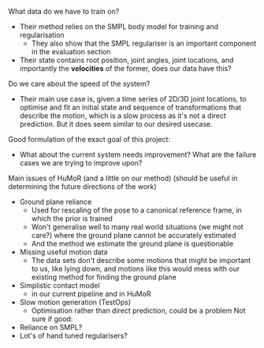 


What data do we have to train on?
- Their method relies on the SMPL body model for training and regularisation
    - They also show that the SMPL regulariser is an important component in the evaluation section
- Their state contains root position, joint angles, joint locations, and importantly the **velocities** of the former, does our data have this?

Do we care about the speed of the system?
- Their main use case is, given a time series of 2D/3D joint locations, to optimise and fit an initial state and sequence of transformations that describe the motion, which is a slow process as it's not a direct prediction. But it does seem similar to our desired usecase.

Good formulation of the exact goal of this project:
- What about the current system needs improvement? What are the failure cases we are trying to improve upon?


Main issues of HuMoR (and a little on our method) (should be useful in determining the future directions of the work)
- Ground plane reliance 
    - Used for rescaling of the pose to a canonical reference frame, in which the prior is trained
    - Won't generalise well to many real world situations (we might not care?) where the ground plane cannot be accurately estimated
    - And the method we estimate the ground plane is questionable
- Missing useful motion data
    - The data sets don't describe some motions that might be important to us, like lying down, and motions like this would mess with our existing method for finding the ground plane
- Simplistic contact model
    - in our current pipeline and in HuMoR
- Slow motion generation (TestOps)
    - Optimisation rather than direct prediction, could be a problem
Not sure if good:
- Reliance on SMPL?
- Lot's of hand tuned regularisers?